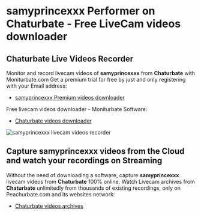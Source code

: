 # samyprincexxx Performer on Chaturbate - Free LiveCam videos downloader

## Chaturbate Live Videos Recorder

Monitor and record livecam videos of **samyprincexxx** from **Chaturbate** with Moniturbate.com
Get a premium trial for free by just and only registering with your Email address:
* [samyprincexxx Premium videos downloader](https://moniturbate.com/request-demo-licence-key.html)

Free livecam videos downloader - Moniturbate Software:
* [Chaturbate videos downloader](https://moniturbate.com/moniturbate-download-software.html)

![samyprincexxx livecam videos recorder](https://peachurnet.com/templates/moniturbate-software.png)


## Capture samyprincexxx videos from the Cloud and watch your recordings on Streaming

Without the need of downloading a software, capture **samyprincexxx** livecam videos from **Chaturbate** 100% online.
Watch Livecam archives from **Chaturbate** unlimitedly from thousands of existing recordings, only on Peachurbate.com and its websites network:
* [Chaturbate videos archives](https://peachurnet.com/)